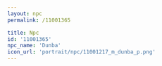 ```yaml
---
layout: npc
permalink: /11001365

title: Npc
id: '11001365'
npc_name: 'Dunba'
icon_url: 'portrait/npc/11001217_m_dunba_p.png'
---
```

